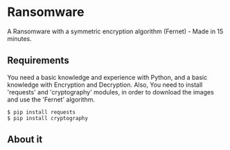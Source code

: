 # Ransomware
A Ransomware with a symmetric encryption algorithm (Fernet) - Made in 15 minutes.

## Requirements

You need a basic knowledge and experience with Python, and a basic knowledge with Encryption and Decryption.
Also, You need to install 'requests' and 'cryptography' modules, in order to download the images and use the 'Fernet' algorithm.

```
$ pip install requests
$ pip install cryptography
```

## About it
